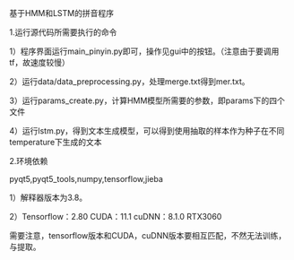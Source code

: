 基于HMM和LSTM的拼音程序

1.运行源代码所需要执行的命令

1）程序界面运行main_pinyin.py即可，操作见gui中的按钮。（注意由于要调用tf，故速度较慢）

2）运行data/data_preprocessing.py，处理merge.txt得到mer.txt。

3）运行params_create.py，计算HMM模型所需要的参数，即params下的四个文件

4）运行lstm.py，得到文本生成模型，可以得到使用抽取的样本作为种子在不同temperature下生成的文本


2.环境依赖

pyqt5,pyqt5_tools,numpy,tensorflow,jieba

1）解释器版本为3.8。

2）Tensorflow：2.80 CUDA：11.1 cuDNN：8.1.0 RTX3060

需要注意，tensorflow版本和CUDA，cuDNN版本要相互匹配，不然无法训练，与提取。
